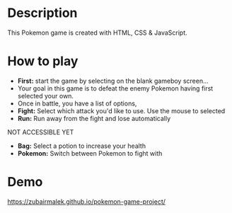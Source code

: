 
# Description
This Pokemon game is created with HTML, CSS & JavaScript.

# How to play
* **First:** start the game by selecting on the blank gameboy screen...
* Your goal in this game is to defeat the enemy Pokemon having first selected your own.
* Once in battle, you have a list of options,
* **Fight:** Select which attack you'd like to use. Use the mouse to selected
* **Run:** Run away from the fight and lose automatically

NOT ACCESSIBLE YET
* **Bag:** Select a potion to increase your health
* **Pokemon:** Switch between Pokemon to fight with

# Demo 
https://zubairmalek.github.io/pokemon-game-project/
